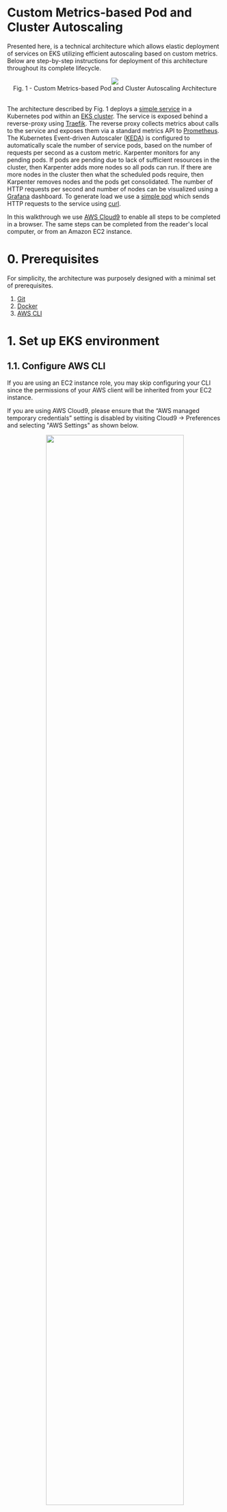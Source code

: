 # Custom Metrics-based Pod and Cluster Autoscaling

Presented here, is a technical architecture which allows elastic deployment of services on EKS utilizing efficient autoscaling based on custom metrics. Below are step-by-step instructions for deployment of this architecture throughout its complete lifecycle.

<center>
<img src="images/architecture.png" size="80%" align=center /><br/>
Fig. 1 - Custom Metrics-based Pod and Cluster Autoscaling Architecture
</center> 
<br/>

The architecture described by Fig. 1 deploys a [simple service](../hpa-example/Dockerfile) in a Kubernetes pod within an [EKS cluster](../../../../../wd/conf/eksctl/yaml/eks-karpenter.yaml). The service is exposed behind a reverse-proxy using [Traefik](https://github.com/traefik/traefik). The reverse proxy collects metrics about calls to the service and exposes them via a standard metrics API to [Prometheus](https://github.com/prometheus/prometheus). The Kubernetes Event-driven Autoscaler ([KEDA](https://github.com/kedacore/keda)) is configured to automatically scale the number of service pods, based on the number of requests per second as a custom metric. Karpenter monitors for any pending pods. If pods are pending due to lack of sufficient resources in the cluster, then Karpenter adds more nodes so all pods can run. If there are more nodes in the cluster then what the scheduled pods require, then Karpenter removes nodes and the pods get consolidated. The number of HTTP requests per second and number of nodes can be visualized using a [Grafana](https://github.com/grafana/grafana) dashboard. To generate load we use a [simple pod](../hpa-example/load-generator.yaml) which sends HTTP requests to the service using [curl](https://github.com/curl/curl).

In this walkthrough we use [AWS Cloud9](https://aws.amazon.com/pm/cloud9/) to enable all steps to be completed in a browser. The same steps can be completed from the reader's local computer, or from an Amazon EC2 instance.

# 0. Prerequisites
For simplicity, the architecture was purposely designed with a minimal set of prerequisites.
1. [Git](https://git-scm.com/downloads)
2. [Docker](https://docs.docker.com/get-docker)
3. [AWS CLI](https://docs.aws.amazon.com/cli/latest/userguide/getting-started-install.html)

# 1. Set up EKS environment
## 1.1. Configure AWS CLI
If you are using an EC2 instance role, you may skip configuring your CLI since the permissions of your AWS client will be inherited from your EC2 instance. 

If you are using AWS Cloud9, please ensure that the “AWS managed temporary credentials” setting is disabled by visiting Cloud9 -> Preferences and selecting "AWS Settings" as shown below.

<center>
<img src="images/cloud9-credentials.png" width="80%" align="center"><br/>
Fig. 2 - AWS Settings in Cloud9
</center>
<br/>

To set your Access Key ID and Secret Access Key, please run the command below:

```bash
aws configure
```
<details>
    <summary>Example:</summary>
    
    ~ $ aws configure
    AWS Access Key ID [****************ABC1]:
    AWS Secret Access Key [****************adb6]:
    Default region name [us-west-2]:
    Default output format [json]:

</details>

<br/>
Paste your AWS Access Key ID and Secret Access Key when prompted, then specify your desired AWS region and enter `json` as default output format.

## 1.2. Clone the [aws-do-eks](https://github.com/aws-samples/aws-do-eks) project
Clone the project repository as shown below:

```bash
git clone https://github.com/aws-samples/aws-do-eks
```

## 1.3. Build the `aws-do-eks` container

```bash
cd aws-do-eks
./build.sh
```

<details>
    <summary>Output:</summary>

    ~/environment/aws-do-eks (main) $ ./build.sh 
    Sending build context to Docker daemon  30.56MB
    Step 1/11 : FROM ubuntu:20.04
    ---> 14be0685b768
    Step 2/11 : ARG http_proxy
    ---> Using cache
    ---> 194993474db1
    Step 3/11 : ARG https_proxy
    ---> Using cache
    ---> 8a240cfc049b
    Step 4/11 : ARG no_proxy
    ---> Using cache
    ---> 6fa3a2bf3285
    Step 5/11 : ENV DEBIAN_FRONTEND=noninteractive
    ---> Using cache
    ---> 8b3067251c60
    Step 6/11 : ENV AWS_PAGER=""
    ---> Using cache
    ---> b84db3dcafb3
    Step 7/11 : ADD Container-Root /
    ---> Using cache
    ---> 6290745dc8c4
    Step 8/11 : ADD wd/conf/ /eks/conf/
    ---> Using cache
    ---> b5cdc32106ac
    Step 9/11 : RUN export http_proxy=$http_proxy; export https_proxy=$https_proxy; export no_proxy=$no_proxy; /setup.sh; rm -f /setup.sh
    ---> Running in 570984ad799b
    Get:1 http://archive.ubuntu.com/ubuntu focal InRelease [265 kB]
    Get:2 http://security.ubuntu.com/ubuntu focal-security InRelease [114 kB]
    Get:3 http://security.ubuntu.com/ubuntu focal-security/main amd64 Packages [2906 kB]
    ...
    Step 10/11 : WORKDIR /eks
    ---> Running in f9a6638b2b75
    Removing intermediate container f9a6638b2b75
    ---> 713b8e56435e
    Step 11/11 : CMD /startup.sh
    ---> Running in 646ba315cae5
    Removing intermediate container 646ba315cae5
    ---> 563aea707b85
    Successfully built 563aea707b85
    Successfully tagged xxxxxxxxxxxx.dkr.ecr.us-west-2.amazonaws.com/aws-do-eks:v20230524

</details>
<br/>

## 1.4. Run `aws-do-eks` container

```bash
./run.sh
```

<details>
    <summary>Output:</summary>

    $ ./run.sh 
    babbe0a55e9246b11c7e06b89f67e34168f88bc5a84e9ccd42d4b5b260389919
    $

</details>
<br/>

Note: Any existing cluster context from your local host located in `${HOME}/kube/config` will be mounted inside the container when it runs.

## 1.5. Open a shell into the container

```bash
./exec.sh
```

<details>
    <summary>Output:</summary>

    root@babbe0a55e92:/eks#

</details>
<br/>

## 1.6. Configure environment

You may skip this step if you already have an EKS cluster.

```bash
./env-config.sh
```

Change line:

`export CONF=conf/eksctl/yaml/eks.yaml`

to

`export CONF=conf/eksctl/yaml/eks-karpenter.yaml`

then save and exit the configuration by pressing `Esc`, and typing `:wq`.

The cluster manifest we configured is shown below:

```yaml
# Reference: https://eksctl.io/usage/eksctl-karpenter/

apiVersion: eksctl.io/v1alpha5
kind: ClusterConfig

metadata:
  name: do-eks-yaml-karpenter
  version: "1.28"
  region: us-west-2
  tags:
    karpenter.sh/discovery: do-eks-yaml-karpenter

iam:
  withOIDC: true
  withAddonPolicies:
    cloudWatch: true
    ebs: true

karpenter:
  version: 'v0.29.0'
  createServiceAccount: true
  #  defaultInstanceProfile: 'KarpenterInstanceProfile'

managedNodeGroups:
  - name: c5-xl-do-eks-karpenter-ng
    instanceType: c5.xlarge
    instancePrefix: c5-xl
    privateNetworking: true
    minSize: 0
    desiredCapacity: 1
    maxSize: 10
    volumeSize: 300
    iam:
      withAddonPolicies:
        cloudWatch: true
        ebs: true
        efs: true
        fsx: true
```

The manifest defines an EKS cluster version `1.29` with Karpenter version `0.33`. It has a managed node group of c5.xlarge instance type which is used to run system pods.

## 1.7. Create EKS cluster

You may skip this step if you are using a pre-existing EKS cluster.

```bash
./eks-create.sh
```

This script will execute `eksctl create cluster -f ./conf/eksctl/yaml/eks-karpenter.yaml`

Note: The process of creating an EKS cluster takes around 20 minutes.

<details>
    <summary>Output:</summary>

    2023-07-25 15:09:08 [ℹ]  eksctl version 0.150.0
    2023-07-25 15:09:08 [ℹ]  using region us-west-2
    2023-07-25 15:09:08 [ℹ]  setting availability zones to [us-west-2a us-west-2d us-west-2c]
    2023-07-25 15:09:08 [ℹ]  subnets for us-west-2a - public:192.168.0.0/19 private:192.168.96.0/19
    2023-07-25 15:09:08 [ℹ]  subnets for us-west-2d - public:192.168.32.0/19 private:192.168.128.0/19
    2023-07-25 15:09:08 [ℹ]  subnets for us-west-2c - public:192.168.64.0/19 private:192.168.160.0/19
    2023-07-25 15:09:08 [ℹ]  nodegroup "c5-xl-do-eks-karpenter-ng" will use "" [AmazonLinux2/1.25]
    2023-07-25 15:09:08 [ℹ]  using Kubernetes version 1.25
    2023-07-25 15:09:08 [ℹ]  creating EKS cluster "do-eks-yaml-karpenter" in "us-west-2" region with managed nodes
    ...

    2023-07-25 15:20:06 [ℹ]  adding Karpenter to cluster do-eks-yaml-karpenter
    2023-07-25 15:20:56 [ℹ]  kubectl command should work with "/root/.kube/config", try 'kubectl get nodes'
    2023-07-25 15:21:36 [✔]  EKS cluster "do-eks-yaml-karpenter" in "us-west-2" region is ready

    Done creating cluster using /eks/conf/eksctl/yaml/eks-karpenter.yaml

</details>
<br/>

The new cluster will have Karpenter deployed. If you are using an existing EKS cluster that does not have Karpenter, you may deploy it by following instructions [here](https://karpenter.sh/docs/getting-started/getting-started-with-karpenter/#4-install-karpenter).

## 1.8. Verify cluster 

```bash
kubectl get pods -A
```

You should see a number of running pods in the `kube-system` namespace as well as karpenter pods in the karpenter namespace.

<details>
    <summary>Output:</summary>

    root@cbcc176f4f98:/eks/deployment/karpenter# kubectl get pods -A
    NAMESPACE     NAME                        READY   STATUS    RESTARTS   AGE
    karpenter     karpenter-b5ff789bf-hnfb6   1/1     Running   0          5h47m
    karpenter     karpenter-b5ff789bf-pbbvc   1/1     Running   0          5h47m
    kube-system   aws-node-brq2d              1/1     Running   0          5h53m
    kube-system   aws-node-dq7wm              1/1     Running   0          5h53m
    kube-system   coredns-67f8f59c6c-9g7dr    1/1     Running   0          6h
    kube-system   coredns-67f8f59c6c-krm8c    1/1     Running   0          6h
    kube-system   kube-proxy-lntsq            1/1     Running   0          5h53m
    kube-system   kube-proxy-nvvfh            1/1     Running   0          5h53m

</details>

## 1.9. Create Karpenter Provisioner

From the `aws-do-eks` container shell run:

```bash
pushd /eks/deployment/karpenter
./provisioner-deploy.sh
popd
```

<details>
    <summary>Output:</summary>

    # pushd /eks/deployment/karpenter
    /eks/deployment/karpenter /eks
    # ./provisioner-deploy.sh
    /eks /eks/deployment/karpenter
    /eks/deployment/karpenter
    CLUSTER_NAME=do-eks-yaml-karpenter
    provisioner.karpenter.sh/default created
    awsnodetemplate.karpenter.k8s.aws/default created
    # popd
    /eks

</details>
<br/>

Let’s look into how the Karpenter provisioner was created. The script generated the following two manifests:

```yaml
apiVersion: karpenter.sh/v1alpha5
kind: Provisioner
metadata:
  name: default
spec:
  requirements:
    - key: karpenter.sh/capacity-type
      operator: In
      values: ["spot", "on-demand"]
    - key: karpenter.k8s.aws/instance-category
      operator: In
      values: ["c", "m", "r", "g", "p"]
    - key: karpenter.k8s.aws/instance-generation
      operator: Gt
      values:
      - "2"
  providerRef:
    name: default
  ttlSecondsAfterEmpty: 30
---
apiVersion: karpenter.k8s.aws/v1alpha1
kind: AWSNodeTemplate
metadata:
  name: default
spec:
  subnetSelector:
    karpenter.sh/discovery: ${CLUSTER_NAME}
  securityGroupSelector:
    karpenter.sh/discovery: ${CLUSTER_NAME}
  blockDeviceMappings:
    - deviceName: /dev/xvda
      ebs:
        volumeSize: 80Gi
        volumeType: gp3
        deleteOnTermination: true
``` 

The AWSNodeTemplate is used to specify that provisioned nodes should have an 80Gi volume attached. This is necessary, because if the volume is too small, it may run out of space when running pods from larger container images.
The Provisioner manifest, instructs Karpenter to use spot or on-demand instances within the specified instance families when adding new nodes to the cluster.

1.10. Deploy EBS CSI Controller

If you created the cluster using the provided manifest, the EBS CSI Controller is already deployed and you may skip this step.  
This Container Storage Interface (CSI) controller is needed to enable use of EBS volumes from the Kubernetes cluster. EBS volumes are needed by some of the tools we’ll use later. If you are using a pre-existing EKS cluster where the EBS CSI Controller is not deployed, you can follow the instructions below to deploy the open-source self-managed version of the CSI controller. Amazon EKS also offers this deployment as a manged add-on described [here](https://docs.aws.amazon.com/eks/latest/userguide/managing-ebs-csi.html).

```bash
pushd /eks/deployment/csi/ebs
./deploy.sh
popd
```

<details>
    <summary>Output:</summary>

    /eks# pushd /eks/deployment/csi/ebs
    /eks/deployment/csi/ebs /eks
    /eks/deployment/csi/ebs# ./deploy.sh 
    serviceaccount/ebs-csi-controller-sa created
    serviceaccount/ebs-csi-node-sa created
    clusterrole.rbac.authorization.k8s.io/ebs-csi-node-role created
    clusterrole.rbac.authorization.k8s.io/ebs-external-attacher-role created
    clusterrole.rbac.authorization.k8s.io/ebs-external-provisioner-role created
    clusterrole.rbac.authorization.k8s.io/ebs-external-resizer-role created
    clusterrole.rbac.authorization.k8s.io/ebs-external-snapshotter-role created
    clusterrolebinding.rbac.authorization.k8s.io/ebs-csi-attacher-binding created
    clusterrolebinding.rbac.authorization.k8s.io/ebs-csi-node-getter-binding created
    clusterrolebinding.rbac.authorization.k8s.io/ebs-csi-provisioner-binding created
    clusterrolebinding.rbac.authorization.k8s.io/ebs-csi-resizer-binding created
    clusterrolebinding.rbac.authorization.k8s.io/ebs-csi-snapshotter-binding created
    deployment.apps/ebs-csi-controller created
    poddisruptionbudget.policy/ebs-csi-controller created
    daemonset.apps/ebs-csi-node created
    csidriver.storage.k8s.io/ebs.csi.aws.com created
    /eks/deployment/csi/ebs# popd
    /eks

</details>

# 2. Deploy tools to cluster

## 2.1. Traefik - reverse proxy

From the `aws-do-eks` container shell run:

```bash
pushd /eks/deployment/traefik
./deploy.sh
popd
```

<details>
    <summary>Output:</summary>

    /eks# pushd /eks/deployment/traefik
    /eks/deployment/traefik /eks
    /eks/deployment/traefik# ./deploy.sh 
    namespace/traefik created
    "traefik" has been added to your repositories
    Hang tight while we grab the latest from your chart repositories...
    ...Successfully got an update from the "traefik" chart repository
    Update Complete. ⎈Happy Helming!⎈
    NAME: traefik
    LAST DEPLOYED: Wed Aug  2 15:20:35 2023
    NAMESPACE: traefik
    STATUS: deployed
    REVISION: 1
    TEST SUITE: None
    NOTES:
    Traefik Proxy v2.10.4 has been deployed successfully on traefik namespace !
    /eks/deployment/traefik# popd
    /eks

</details>
<br/>

## 2.2. KEDA

From the `aws-do-eks` container shell run:

```bash
pushd /eks/deployment/horizontal-pod-autoscaler/keda
./deploy.sh
popd
```
	
<details>
    <summary>Output:</summary>

    /eks# pushd /eks/deployment/horizontal-pod-autoscaler/keda
    /eks/deployment/horizontal-pod-autoscaler/keda /eks
    /eks/deployment/horizontal-pod-autoscaler/keda# ./deploy.sh
    "kedacore" has been added to your repositories
    Hang tight while we grab the latest from your chart repositories...
    ...Successfully got an update from the "kedacore" chart repository
    ...Successfully got an update from the "traefik" chart repository
    Update Complete. ⎈Happy Helming!⎈
    namespace/keda created
    NAME: keda
    LAST DEPLOYED: Wed Aug  2 15:24:08 2023
    NAMESPACE: keda
    STATUS: deployed
    REVISION: 1
    TEST SUITE: None
    .Kubernetes Event-driven Autoscaling (KEDA) - Application autoscaling made simple.

    Get started by deploying Scaled Objects to your cluster:
        - Information about Scaled Objects : https://keda.sh/docs/latest/concepts/
        - Samples: https://github.com/kedacore/samples

    Get information about the deployed ScaledObjects:
    kubectl get scaledobject [--namespace <namespace>]

    Get details about a deployed ScaledObject:
    kubectl describe scaledobject <scaled-object-name> [--namespace <namespace>]

    Get information about the deployed ScaledObjects:
    kubectl get triggerauthentication [--namespace <namespace>]

    Get details about a deployed ScaledObject:
    kubectl describe triggerauthentication <trigger-authentication-name> [--namespace <namespace>]

    Get an overview of the Horizontal Pod Autoscalers (HPA) that KEDA is using behind the scenes:
    kubectl get hpa [--all-namespaces] [--namespace <namespace>]

    Learn more about KEDA:
    - Documentation: https://keda.sh/
    - Support: https://keda.sh/support/
    - File an issue: https://github.com/kedacore/keda/issues/new/choose
    /eks/deployment/horizontal-pod-autoscaler/keda# popd
    /eks

</details>
<br/>

## 2.3. Prometheus & Grafana

### 2.3.1. Deploy

From the `aws-do-eks` container run:

```bash
pushd /eks/deployment/prometheus-grafana
./deploy.sh
popd
```

<details>
    <summary>Output:</summary>


    /eks# pushd /eks/deployment/prometheus-grafana
    /eks/deployment/prometheus-grafana /eks
    /eks/deployment/prometheus-grafana# ./deploy.sh
    "prometheus-community" has been added to your repositories
    "grafana" has been added to your repositories
    namespace/prometheus created
    NAME: prometheus
    LAST DEPLOYED: Wed Aug  2 15:29:29 2023
    NAMESPACE: prometheus
    STATUS: deployed
    REVISION: 1
    TEST SUITE: None
    NOTES:
    The Prometheus server can be accessed via port 80 on the following DNS name from within your cluster:
    prometheus-server.prometheus.svc.cluster.local
    ...
    namespace/grafana created
    NAME: grafana
    LAST DEPLOYED: Wed Aug  2 15:29:33 2023
    NAMESPACE: grafana
    STATUS: deployed
    REVISION: 1
    NOTES:
    1. Get your 'admin' user password by running:
    kubectl get secret --namespace grafana grafana -o jsonpath="{.data.admin-password}" | base64 --decode ; echo
    2. The Grafana server can be accessed via port 80 on the following DNS name from within your cluster:
    grafana.grafana.svc.cluster.local
    ...
    /eks/deployment/prometheus-grafana# popd
    /eks

</details>
<br/>

### 2.3.2. Expose Grafana UI
There are a few possible ways to expose a web application running on Kubernetes and you may choose your own preferred method. For simplicity we will use kubectl port-forwarding. This requires `aws` CLI v2 and `kubectl` to be installed on the machine where we will access the forwarded port with a browser. An example install script for the `aws` CLI is available [here](https://github.com/aws-samples/aws-do-eks/blob/main/Container-Root/eks/ops/setup/install-aws-cli.sh) and for `kubectl` is available [here](https://github.com/aws-samples/aws-do-eks/blob/main/Container-Root/eks/ops/setup/install-kubectl.sh).

To expose the Grafana UI, run `./expose-grafana.sh` from a shell outside the aws-do-eks container. 

```bash
pushd Container-Root/eks/deployment/prometheus-grafana
./expose-grafana.sh
popd
```

<details>
    <summary>Output:<\summary>

    ~/environment/aws-do-eks/Container-Root/eks/deployment/prometheus-grafana (main) $ ./expose-grafana.sh 

    If you are in a Cloud9 environment, the Grafana dashboard is available via the following URL:
    REGION=us-west-2
    https://3819c228a0bb4202a1f69144e554e2ab.vfs.cloud9.us-west-2.amazonaws.com/login

    If you are port-forwarding from a local machine, the Grafana dashboard is available via the following URL:
    http://localhost:8080
    $ Forwarding from 127.0.0.1:8080 -> 3000
    Forwarding from [::1]:8080 -> 3000
    ~/environment/aws-do-eks/Container-Root/eks/deployment/prometheus-grafana (main) 

</details>
<br/>

### 2.3.3. Login to the Grafana UI
Inside the `aws-do-eks` container in directory /eks/deployment/prometheus-grafana, use the `./auth.sh` script to retrieve the password for logging in to the Grafana UI.

```bash
pushd /eks/deployment/prometheus-grafana
./auth.sh
popd
```

<details>
    <summary>Output:</summary>


    /eks/deployment/prometheus-grafana /eks
    root@0b227152a5dc:/eks/deployment/prometheus-grafana# ./auth.sh
    actual_password_here
    root@0b227152a5dc:/eks/deployment/prometheus-grafana# popd
    /eks

</details>
<br/>

Navigate to [http://localhost:8080](http://localhost:8080) in your browser. The Grafana login page should load. Enter user name `admin` and the password provided by `./auth.sh` to authenticate.

<center>
<img src="images/grafana-login.png" width="40%" align="center"><br/>
Fig. 3 - Grafana UI Login
</center>
<br/>

Upon successful login, you will see the Grafana home page.

<center>
<img src="images/grafana-home.png" width="80%" align="center"><br/>
Fig. 4 - Grafana Home Page
</center>
<br/>

### 2.3.4. Import Cluster Autoscaling Dashboard

To import the autoscaling dashboard, please navigate to Home->Dashboards, then pull-down the “New” button and select “Import”.

<center>
<img src="images/grafana-dashboards.png" width="80%" align="center"><br/>
Fig. 5 - Import Dashboard Navigation
</center>
<br/>

Download the [autoscaling grafna dashboard](../hpa-example/grafana-dashboard.json) locally, then import it by uploading the local file as shown in Fig. 6.

<center>
<img src="images/grafana-import.png" width="80%" align="center"><br/>
Fig. 6 - Import Grafana Dashboard
</center>
<br/>

Click the "Import" button and you will see the initial Cluster Autoscaling Dashboard (Fig. 7)
<center>
<img src="images/grafana-dashboard-autoscaling.png" width="80%" align="center"><br/>
Fig. 7 - Cluster Autoscaling Dashboard
</center>
<br/>

# 3. Run scale experiment

To set up the scale experiment will deploy a simple PHP service hosted in Apache HTTP server behind a Traefik reverse-proxy. We will use KEDA to monitor and autoscale the number of pods for this service based on the rate of requests it receives. We will deploy a number of pods which send requests to the service. We will increase the load by increasing the number of load-generating pods. As we scale the load up we will observe the number of service pods increase. When there are not enough nodes to run the service pods, Karpenter will automatically add more nodes to the cluster.
To complete this experiment, follow the steps below:

## 3.1. Build service container and push it to your private container registry

```bash
pushd /eks/deployment/horizontal-pod-autoscaler/hpa-example
./build.sh
./push.sh
popd
```

<details>
    <summary>Output:</summary>

    /eks# pushd /eks/deployment/horizontal-pod-autoscaler/hpa-example
    /eks/deployment/horizontal-pod-autoscaler/hpa-example /eks
    /eks/deployment/horizontal-pod-autoscaler# ./build.sh
    => [1/4] FROM
    ... 
    => [2/4] COPY index.php /var/www/html/index.php                                                                                                                                                           2.0s
    => [3/4] RUN mkdir -p /var/www/html/php-apache; ln -s /var/www/html/index.php /var/www/html/php-apache/index.php; mkdir -p /var/www/html/hpa-example; ln -s /var/www/html/index.php /var/www/html/hpa-ex  0.6s
    => [4/4] RUN chmod a+rx index.php                                                                                                                                                                         0.6s
    => exporting to image                                                                                                                                                                                     0.1s
    => => exporting layers                                                                                                                                                                                    0.0s
    => => writing image sha256:0b7d1241c011116a9c14833f201ebb80de91206fce14824559ed4eb906f7be17                                                                                                               0.0s
    ...
    /eks/deployment/horizontal-pod-autoscaler/hpa-example# ./push.sh 
    ...
    Login Succeeded
    ...
    224465a7fa05: Pushed 
    8f3dcbaaf41f: Pushed 
    ...
    latest: digest: sha256:f0b538696bae610ba92f60926b4fc419537e4ccb512ce0608578ee85fa487740 size: 3656
    /eks/deployment/horizontal-pod-autoscaler/hpa-example# popd
    /eks

</details>
<br/>

## 3.2. Deploy service

```bash
pushd /eks/deployment/horizontal-pod-autoscaler/hpa-example/
./run.sh
```

<details>
    <summary>Output:</summary>

    /eks#pushd /eks/deployment/horizontal-pod-autoscaler/hpa-example/
    /eks/deployment/horizontal-pod-autoscaler/hpa-example /eks
    /eks/deployment/horizontal-pod-autoscaler/hpa-example# ./run.sh 

    Generating manifest from template php-apache.yaml-template ...

    Applying base manifests ...
    namespace/hpa-example created
    deployment.apps/php-apache created
    service/php-apache created

</details>
<br/>

## 3.3. Check status

```bash
./status.sh
```

<details>
    <summary>Output:</summary>

    /eks/deployment/horizontal-pod-autoscaler/hpa-example# ./status.sh 

    Showing hpa-example status ...
    NAME                             READY   STATUS    RESTARTS   AGE
    pod/php-apache-fc7ff7cdb-jnbrr   1/1     Running   0          8m47s

    NAME                 TYPE        CLUSTER-IP     EXTERNAL-IP   PORT(S)   AGE
    service/php-apache   ClusterIP   10.100.60.16   <none>        80/TCP    8m47s

    NAME                         READY   UP-TO-DATE   AVAILABLE   AGE
    deployment.apps/php-apache   1/1     1            1           8m47s

    NAME                                   DESIRED   CURRENT   READY   AGE
    replicaset.apps/php-apache-fc7ff7cdb   1         1         1       8m47s

</details>
<br/>

## 3.4. Create Ingress

```bash
kubectl apply -f ./ingress.yaml
```

<details>
    <summary>Output:</summary>

    /eks/deployment/horizontal-pod-autoscaler/hpa-example# kubectl apply -f ./ingress.yaml
    ingress.networking.k8s.io/php-apache-ingress created

</details>
<br/>

## 3.5. Create Traefik Ingress Route

```bash
kubectl apply -f ./ingressroute.yaml
```

<details>
    <summary>Output:</summary>

    /eks/deployment/horizontal-pod-autoscaler/hpa-example# kubectl apply -f ./ingressroute.yaml 
    ingressroute.traefik.containo.us/ingressroute-apache created

</details>

## 3.6. Deploy KEDA Scaled Object

We are going to apply the following KEDA Scaled Object manifest to the cluster:

```yaml
apiVersion: keda.sh/v1alpha1
kind: ScaledObject
metadata:
  name: keda-prometheus-hpa
  namespace: hpa-example
spec:
  scaleTargetRef:
    name: php-apache
  minReplicaCount:  1 
  cooldownPeriod:   30
  triggers:
  - type: prometheus
    metadata:
      serverAddress: http://prometheus-server.prometheus.svc.cluster.local:80
      metricName: http_requests_total
      threshold: '1'
      query: rate(traefik_service_requests_total{service="hpa-example-php-apache-80@kubernetes",code="200"}[2m])
```

This manifest defines a scaled object named `keda-prometheus-hpa` which scales the `php-apache` deployment based on the rate of the custom metric `http_requests_total` available in Prometheus. When the metric exceeds 1 request per second per pod, KEDA adds more pods. Pods are removed when the number of requests per second per pod are below the threshold for longer than 30 seconds.

```bash
kubectl apply -f ./keda-scaled-object.yaml
```

<details>
    <summary>Output:</summary>

    /eks/deployment/horizontal-pod-autoscaler/hpa-example# kubectl apply -f ./keda-scaled-object.yaml
    scaledobject.keda.sh/keda-prometheus-hpa created

</details>

At this point your cluster auto-scaling dashboard should look similar to the one in Fig. 8 below:

<center>
<img src="images/grafana-dashboard-no-load.png" width="80%" align="center"><br/> 
Fig. 8 - Cluster Auto-scaling Dashboard with no load
</center>
<br/>

We have one system node, one service pod and 0 requests per second.<br/>
Note: If you are running the experiment for the first time, the requests-per-second panel may display “no data available”. This is expected.

## 3.7. Deploy load generator

```bash
kubectl apply -f ./load-generator.yaml
```

<details>
    <summary>Output:</summary>

    /eks/deployment/horizontal-pod-autoscaler/hpa-example# kubectl apply -f ./load-generator.yaml
    deployment.apps/load-generator created

</details>
<br/>

This starts a single load-generating pod which sends a request to the service repeatedly at a millisecond interval.

The dashboard shows a raise in the request rate per second and KEDA spins up more instances of our service pods to be able to serve the increased number of request.

<center>
<img src="images/grafana-dashboard-rising-load.png" width="80%" align="center"><br/>
Fig. 9 - Horizontal Pod Autoscaling via KEDA
</center>
<br/>
Note that all pods fit on the current system pod nodes, so no new nodes were added to the cluster.

## 3.8. Scale out

```bash
./scale.sh load-generator 40
```

You will see more service pods and nodes elasticaly added to the cluster.

<details>
    <summary>Output:</summary>

    /eks/deployment/horizontal-pod-autoscaler/hpa-example# ./scale.sh load-generator 40

    Scaling deployment load-generator to 40 replicas ...
    deployment.apps/load-generator scaled

</details>
<br/>

Since the number of load generator pods increases, the requests per second sent to the service is increased. KEDA creates more pods to allow the increased load to be handled. Some of the service pods enter the “Pending” state because the existing nodes cannot accommodate them. As soon as Karpenter detects “Pending” pods, it adds more nodes to the cluster. Thus, we have horizontally scaled both our pods and nodes.

<center>
<img src="images/grafana-dashboard-scale-out.png" width="80%" align="center"><br/>
Fig. 10 - Node autoscaling via Karpenter
</center>
<br/>

Autoscaling continues until all scaled pods become Running and the requests from all load generators are handled by the service pods:

<center>
<img src="images/grafana-dashboard-scaled.png" width="80%" align="center"><br/>
Fig. 11 - Autoscaling in horizontal and vertical direction
</center>
<br/>

To zoom out, use the time-range selector.

## 3.9. Scale in

```bash
./scale.sh load-generator 1
```

<details>
    <summary>Output:</summary>


    eks/deployment/horizontal-pod-autoscaler/hpa-example# ./scale.sh load-generator 1

    Scaling deployment load-generator to 1 replicas ...
    deployment.apps/load-generator scaled

</details>
<br/>

The cluster will automatically scale in since requests are being sent only by the original pod.

The Grafana dashboard shows the reduction in request per second, service pods and cluster nodes.

<center>
<img src="images/grafana-dashboard-scale-in.png" width="80%" align="center"><br/> 
Fig. 12 - Scaling in
</center>
<br/>

Note that the number of remaining nodes in the cluster does not necessarily match the number of nodes in the beginning of the experiment. The number of nodes in the cluster is controlled by Karpenter. The Karpenter provisioner may be configured to relocate pods in order to minimize the number of running nodes.

# 4. Clean up

If you created an EKS cluster following the steps from the previous sections, to clean up, you can delete the deployments and the EKS cluster by executing the following in the `aws-do-eks` container shell:

```bash
pushd /eks
kubectl delete deployment -A --all
./eks-delete.sh
popd
```

<details>
    <summary>Output:</summary>

    /eks# pushd /eks
    /eks /eks
    /eks# kubectl delete deployment -A --all
    deployment.apps "grafana" deleted
    deployment.apps "load-generator" deleted
    deployment.apps "php-apache" deleted
    deployment.apps "karpenter" deleted
    deployment.apps "keda-admission-webhooks" deleted
    deployment.apps "keda-operator" deleted
    deployment.apps "keda-operator-metrics-apiserver" deleted
    deployment.apps "coredns" deleted
    deployment.apps "ebs-csi-controller" deleted
    deployment.apps "prometheus-kube-state-metrics" deleted
    deployment.apps "prometheus-prometheus-pushgateway" deleted
    deployment.apps "prometheus-server" deleted
    deployment.apps "traefik" deleted

    /eks# ./eks-delete.sh
    /eks/impl/eksctl/yaml /eks

    ./eks-delete.sh


    Deleting cluster using /eks/conf/eksctl/yaml/eks-karpenter.yaml ...

    eksctl delete cluster -f /eks/conf/eksctl/yaml/eks-karpenter.yaml

    2023-08-05 04:42:36 [ℹ]  deleting EKS cluster "do-eks-yaml-karpenter"
    2023-08-05 04:42:37 [ℹ]  will drain 0 unmanaged nodegroup(s) in cluster "do-eks-yaml-karpenter"
    2023-08-05 04:42:37 [ℹ]  starting parallel draining, max in-flight of 1
    2023-08-05 04:42:37 [ℹ]  cordon node "ip-192-168-114-25.us-west-2.compute.internal"
    2023-08-05 04:42:37 [ℹ]  cordon node "ip-192-168-172-32.us-west-2.compute.internal"

    2023-08-05 04:46:54 [✔]  drained all nodes: [ip-192-168-172-32.us-west-2.compute.internal ip-192-168-114-25.us-west-2.compute.internal]
    2023-08-05 04:46:54 [ℹ]  deleted 0 Fargate profile(s)
    2023-08-05 04:46:54 [✔]  kubeconfig has been updated
    2023-08-05 04:46:54 [ℹ]  cleaning up AWS load balancers created by Kubernetes objects of Kind Service or Ingress
    2023-08-05 04:46:55 [ℹ]  
    3 sequential tasks: { delete nodegroup "c5-xl-do-eks-karpenter-ng", 
        2 sequential sub-tasks: { 
            2 parallel sub-tasks: { 
                2 sequential sub-tasks: { 
                    delete IAM role for serviceaccount "karpenter/karpenter",
                    delete serviceaccount "karpenter/karpenter",
                },
                2 sequential sub-tasks: { 
                    delete IAM role for serviceaccount "kube-system/aws-node",
                    delete serviceaccount "kube-system/aws-node",
                },
            },
            delete IAM OIDC provider,
        }, delete cluster control plane "do-eks-yaml-karpenter" [async] 
    }
    2023-08-05 04:46:55 [ℹ]  will delete stack "eksctl-do-eks-yaml-karpenter-nodegroup-c5-xl-do-eks-karpenter-ng"
    2023-08-05 04:46:55 [ℹ]  waiting for stack "eksctl-do-eks-yaml-karpenter-nodegroup-c5-xl-do-eks-karpenter-ng" to get deleted
    2023-08-05 04:46:55 [ℹ]  waiting for CloudFormation stack "eksctl-do-eks-yaml-karpenter-nodegroup-c5-xl-do-eks-karpenter-ng"

</details>
<br/>

The auto-scaling example provided here is generic and can be utilized by any workload that has variable resource requirements. Workloads such as ML model inference, data simulation, batch processing jobs, etc. require auto-scaling because they are typically spiky in nature and it is not easy to predict their resource requirements and timing. The use of auto-scaling ensures that custer resources are allocated when needed and removed when not in use, thus maximizing utilization and minimizing cost.